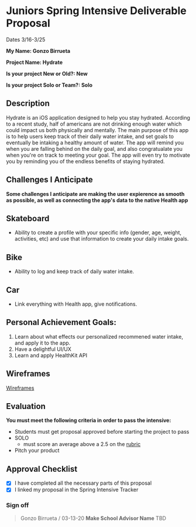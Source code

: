 # Juniors Spring Intensive Deliverable Proposal

Dates 3/16-3/25

**My Name: Gonzo Birrueta** 


**Project Name: Hydrate** 


**Is your project New or Old?: New**


**Is your project Solo or Team?: Solo**


## Description

Hydrate is an iOS application designed to help you stay hydrated. According to a recent study, half of americans are not drinking enough water which could impact us both physically and mentally. The main purpose of this app is to help users keep track of their daily water intake, and set goals to eventually be intaking a healthy amount of water. The app will remind you when you are falling behind on the daily goal, and also congratualate you when you're on track to meeting your goal. The app will even try to motivate you by reminding you of the endless benefits of staying hydrated.

## Challenges I Anticipate

**Some challenges I anticipate are making the user expierence as smooth as possible, as well as connecting the app's data to the native Health app**

## Skateboard

- Ability to create a profile with your specific info (gender, age, weight, activities, etc) and use that information to create your daily intake goals.

## Bike

- Ability to log and keep track of daily water intake.

## Car

- Link everything with Health app, give notifications.

## Personal Achievement Goals:

1. Learn about what effects our personalized recommened water intake, and apply it to the app.
2. Have a delightful UI/UX
3. Learn and apply HealthKit API


## Wireframes

[Wireframes](https://www.notion.so/Wireframes-2bfb822775294531bd9b75330693ea3f)


## Evaluation

**You must meet the following criteria in order to pass the intensive:**

- Students must get proposal approved before starting the project to pass
- SOLO 
    - must score an average above a 2.5 on the [rubric]
- Pitch your product

[rubric]:https://docs.google.com/document/d/1IOQDmohLBEBT-hyr-2vgw1mbZUNsq3fHxVfH0oRmVt0/edit


## Approval Checklist
- [x] I have completed all the necessary parts of this proposal
- [x] I linked my proposal in the Spring Intensive Tracker

### Sign off
               
> Gonzo Birrueta / 03-13-20
**Make School Advisor Name**
> TBD
